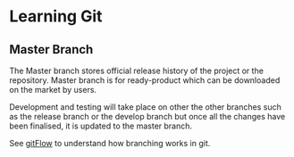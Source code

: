 # Learning Git
## Master Branch

The Master branch stores official release history of the project or the repository. 
Master branch is for ready-product which can be downloaded on the market by users.

Development and testing will take place on other the other branches such as the release branch or the develop branch but once all the changes have been finalised, it is updated to the master branch.

See [gitFlow](gitFlow.md) to understand how branching works in git.